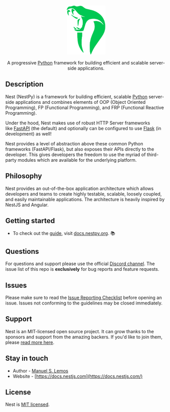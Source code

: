 <p align="center">
  <a href="https://nestpy.org/" target="blank"><img src="https://raw.githubusercontent.com/nestpy/docs.nestjs.org/830729b3530b3f55b70f174fda6a8839dc6d4612/public/img/nestpy.png" width="120" alt="NestPy Logo" /></a>
</p>

<p align="center">A progressive <a href="https://python.org" target="_blank">Python</a> framework for building efficient and scalable server-side applications.</p>

## Description

Nest (NestPy) is a framework for building efficient, scalable [Python](https://python.org/) server-side applications and combines elements of OOP (Object Oriented Programming), FP (Functional Programming), and FRP (Functional Reactive Programming).

Under the hood, Nest makes use of robust HTTP Server frameworks like [FastAPI](https://github.com/tiangolo/fastapi) (the default) and optionally can be configured to use [Flask](https://github.com/pallets/flask) (in development) as well!

Nest provides a level of abstraction above these common Python frameworks (FastAPI/Flask), but also exposes their APIs directly to the developer. This gives developers the freedom to use the myriad of third-party modules which are available for the underlying platform.

## Philosophy

Nest provides an out-of-the-box application architecture which allows developers and teams to create highly testable, scalable, loosely coupled, and easily maintainable applications. The architecture is heavily inspired by NestJS and Angular.

## Getting started

- To check out the [guide](https://docs.nestpy.org), visit [docs.nestpy.org](https://docs.nestpy.org). :books:

## Questions

For questions and support please use the official [Discord channel](). The issue list of this repo is **exclusively** for bug reports and feature requests.

## Issues

Please make sure to read the [Issue Reporting Checklist]() before opening an issue. Issues not conforming to the guidelines may be closed immediately.

## Support

Nest is an MIT-licensed open source project. It can grow thanks to the sponsors and support from the amazing backers. If you'd like to join them, please [read more here](https://docs.nestpy.org/support).

## Stay in touch

- Author - [Manuel S. Lemos](https://twitter.com/manuels_lemos)
- Website - [https://docs.nestjs.com](https://docs.nestjs.com/)

## License

Nest is [MIT licensed](LICENSE).